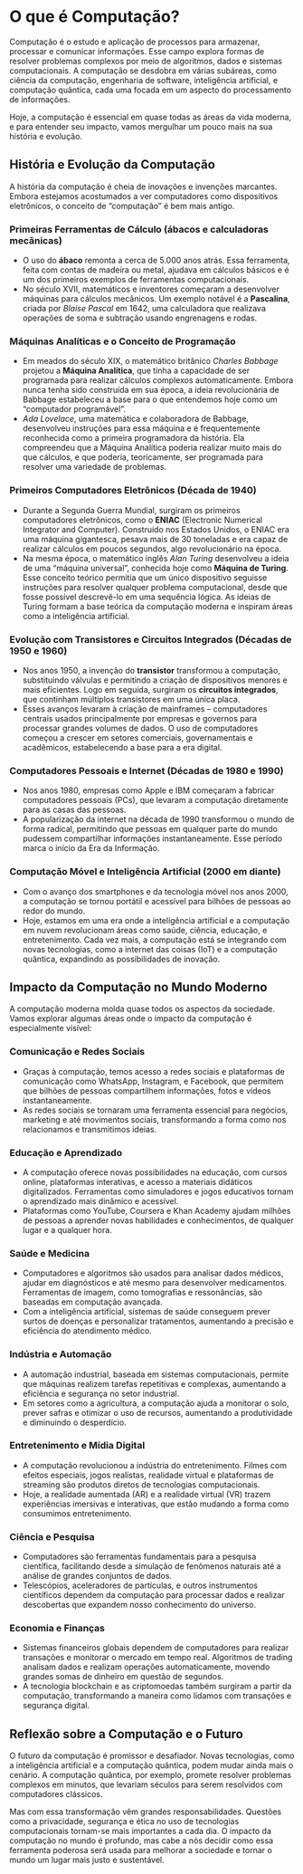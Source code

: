 # O que é Computação?

Computação é o estudo e aplicação de processos para armazenar, processar e comunicar informações. Esse campo explora formas de resolver problemas complexos por meio de algoritmos, dados e sistemas computacionais. A computação se desdobra em várias subáreas, como ciência da computação, engenharia de software, inteligência artificial, e computação quântica, cada uma focada em um aspecto do processamento de informações.

Hoje, a computação é essencial em quase todas as áreas da vida moderna, e para entender seu impacto, vamos mergulhar um pouco mais na sua história e evolução.

## História e Evolução da Computação

A história da computação é cheia de inovações e invenções marcantes. Embora estejamos acostumados a ver computadores como dispositivos eletrônicos, o conceito de “computação” é bem mais antigo.

### Primeiras Ferramentas de Cálculo (ábacos e calculadoras mecânicas)

- O uso do **ábaco** remonta a cerca de 5.000 anos atrás. Essa ferramenta, feita com contas de madeira ou metal, ajudava em cálculos básicos e é um dos primeiros exemplos de ferramentas computacionais. 
- No século XVII, matemáticos e inventores começaram a desenvolver máquinas para cálculos mecânicos. Um exemplo notável é a **Pascalina**, criada por *Blaise Pascal* em 1642, uma calculadora que realizava operações de soma e subtração usando engrenagens e rodas.

### Máquinas Analíticas e o Conceito de Programação

- Em meados do século XIX, o matemático britânico *Charles Babbage* projetou a **Máquina Analítica**, que tinha a capacidade de ser programada para realizar cálculos complexos automaticamente. Embora nunca tenha sido construída em sua época, a ideia revolucionária de Babbage estabeleceu a base para o que entendemos hoje como um “computador programável”.
- *Ada Lovelace*, uma matemática e colaboradora de Babbage, desenvolveu instruções para essa máquina e é frequentemente reconhecida como a primeira programadora da história. Ela compreendeu que a Máquina Analítica poderia realizar muito mais do que cálculos, e que poderia, teoricamente, ser programada para resolver uma variedade de problemas.

### Primeiros Computadores Eletrônicos (Década de 1940)

- Durante a Segunda Guerra Mundial, surgiram os primeiros computadores eletrônicos, como o **ENIAC** (Electronic Numerical Integrator and Computer). Construído nos Estados Unidos, o ENIAC era uma máquina gigantesca, pesava mais de 30 toneladas e era capaz de realizar cálculos em poucos segundos, algo revolucionário na época.
- Na mesma época, o matemático inglês *Alan Turing* desenvolveu a ideia de uma “máquina universal”, conhecida hoje como **Máquina de Turing**. Esse conceito teórico permitia que um único dispositivo seguisse instruções para resolver qualquer problema computacional, desde que fosse possível descrevê-lo em uma sequência lógica. As ideias de Turing formam a base teórica da computação moderna e inspiram áreas como a inteligência artificial.

### Evolução com Transistores e Circuitos Integrados (Décadas de 1950 e 1960)

- Nos anos 1950, a invenção do **transistor** transformou a computação, substituindo válvulas e permitindo a criação de dispositivos menores e mais eficientes. Logo em seguida, surgiram os **circuitos integrados**, que continham múltiplos transistores em uma única placa. 
- Esses avanços levaram à criação de mainframes – computadores centrais usados principalmente por empresas e governos para processar grandes volumes de dados. O uso de computadores começou a crescer em setores comerciais, governamentais e acadêmicos, estabelecendo a base para a era digital.

### Computadores Pessoais e Internet (Décadas de 1980 e 1990)

- Nos anos 1980, empresas como Apple e IBM começaram a fabricar computadores pessoais (PCs), que levaram a computação diretamente para as casas das pessoas.
- A popularização da internet na década de 1990 transformou o mundo de forma radical, permitindo que pessoas em qualquer parte do mundo pudessem compartilhar informações instantaneamente. Esse período marca o início da Era da Informação.

### Computação Móvel e Inteligência Artificial (2000 em diante)

- Com o avanço dos smartphones e da tecnologia móvel nos anos 2000, a computação se tornou portátil e acessível para bilhões de pessoas ao redor do mundo. 
- Hoje, estamos em uma era onde a inteligência artificial e a computação em nuvem revolucionam áreas como saúde, ciência, educação, e entretenimento. Cada vez mais, a computação está se integrando com novas tecnologias, como a internet das coisas (IoT) e a computação quântica, expandindo as possibilidades de inovação.

## Impacto da Computação no Mundo Moderno

A computação moderna molda quase todos os aspectos da sociedade. Vamos explorar algumas áreas onde o impacto da computação é especialmente visível:

### Comunicação e Redes Sociais

- Graças à computação, temos acesso a redes sociais e plataformas de comunicação como WhatsApp, Instagram, e Facebook, que permitem que bilhões de pessoas compartilhem informações, fotos e vídeos instantaneamente.
- As redes sociais se tornaram uma ferramenta essencial para negócios, marketing e até movimentos sociais, transformando a forma como nos relacionamos e transmitimos ideias.

### Educação e Aprendizado

- A computação oferece novas possibilidades na educação, com cursos online, plataformas interativas, e acesso a materiais didáticos digitalizados. Ferramentas como simuladores e jogos educativos tornam o aprendizado mais dinâmico e acessível.
- Plataformas como YouTube, Coursera e Khan Academy ajudam milhões de pessoas a aprender novas habilidades e conhecimentos, de qualquer lugar e a qualquer hora.

### Saúde e Medicina

- Computadores e algoritmos são usados para analisar dados médicos, ajudar em diagnósticos e até mesmo para desenvolver medicamentos. Ferramentas de imagem, como tomografias e ressonâncias, são baseadas em computação avançada.
- Com a inteligência artificial, sistemas de saúde conseguem prever surtos de doenças e personalizar tratamentos, aumentando a precisão e eficiência do atendimento médico.

### Indústria e Automação

- A automação industrial, baseada em sistemas computacionais, permite que máquinas realizem tarefas repetitivas e complexas, aumentando a eficiência e segurança no setor industrial.
- Em setores como a agricultura, a computação ajuda a monitorar o solo, prever safras e otimizar o uso de recursos, aumentando a produtividade e diminuindo o desperdício.

### Entretenimento e Mídia Digital

- A computação revolucionou a indústria do entretenimento. Filmes com efeitos especiais, jogos realistas, realidade virtual e plataformas de streaming são produtos diretos de tecnologias computacionais.
- Hoje, a realidade aumentada (AR) e a realidade virtual (VR) trazem experiências imersivas e interativas, que estão mudando a forma como consumimos entretenimento.

### Ciência e Pesquisa

- Computadores são ferramentas fundamentais para a pesquisa científica, facilitando desde a simulação de fenômenos naturais até a análise de grandes conjuntos de dados.
- Telescópios, aceleradores de partículas, e outros instrumentos científicos dependem da computação para processar dados e realizar descobertas que expandem nosso conhecimento do universo.

### Economia e Finanças

- Sistemas financeiros globais dependem de computadores para realizar transações e monitorar o mercado em tempo real. Algoritmos de trading analisam dados e realizam operações automaticamente, movendo grandes somas de dinheiro em questão de segundos.
- A tecnologia blockchain e as criptomoedas também surgiram a partir da computação, transformando a maneira como lidamos com transações e segurança digital.

## Reflexão sobre a Computação e o Futuro

O futuro da computação é promissor e desafiador. Novas tecnologias, como a inteligência artificial e a computação quântica, podem mudar ainda mais o cenário. A computação quântica, por exemplo, promete resolver problemas complexos em minutos, que levariam séculos para serem resolvidos com computadores clássicos.

Mas com essa transformação vêm grandes responsabilidades. Questões como a privacidade, segurança e ética no uso de tecnologias computacionais tornam-se mais importantes a cada dia. O impacto da computação no mundo é profundo, mas cabe a nós decidir como essa ferramenta poderosa será usada para melhorar a sociedade e tornar o mundo um lugar mais justo e sustentável.
